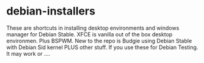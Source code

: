 # debian-installers

These are shortcuts in installing desktop environments and windows manager for Debian Stable.
XFCE is vanilla out of the box desktop environmen.
Plus BSPWM.
New to the repo is Budgie using Debian Stable with Debian Sid kernel PLUS other stuff.
If you use these for Debian Testing.  It may work or .... 
